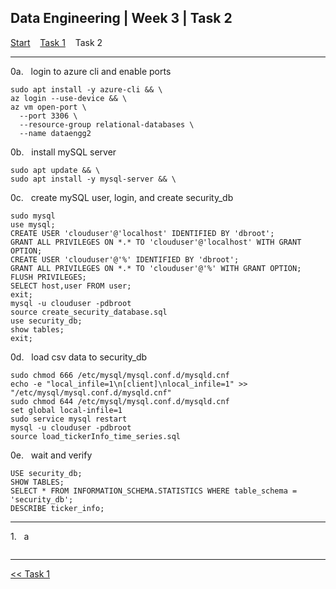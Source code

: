 ## Data Engineering | Week 3 | Task 2

[Start](https://github.com/AFC-AI2C-Cohort-04/coleman-code/blob/main/data_engineering/week_3/start.md)    [Task 1](https://github.com/AFC-AI2C-Cohort-04/coleman-code/blob/main/data_engineering/week_3/task_1.md)    Task 2

---

0a.   login to azure cli and enable ports
```
sudo apt install -y azure-cli && \
az login --use-device && \
az vm open-port \
  --port 3306 \
  --resource-group relational-databases \
  --name dataengg2
```

0b.   install mySQL server
```
sudo apt update && \
sudo apt install -y mysql-server && \
```

0c.   create mySQL user, login, and create security_db
```
sudo mysql
use mysql;
CREATE USER 'clouduser'@'localhost' IDENTIFIED BY 'dbroot';                                   
GRANT ALL PRIVILEGES ON *.* TO 'clouduser'@'localhost' WITH GRANT OPTION;
CREATE USER 'clouduser'@'%' IDENTIFIED BY 'dbroot';                                   
GRANT ALL PRIVILEGES ON *.* TO 'clouduser'@'%' WITH GRANT OPTION;
FLUSH PRIVILEGES;
SELECT host,user FROM user;
exit;
mysql -u clouduser -pdbroot
source create_security_database.sql
use security_db;
show tables;
exit;
```

0d.   load csv data to security_db
```
sudo chmod 666 /etc/mysql/mysql.conf.d/mysqld.cnf
echo -e "local_infile=1\n[client]\nlocal_infile=1" >> "/etc/mysql/mysql.conf.d/mysqld.cnf"
sudo chmod 644 /etc/mysql/mysql.conf.d/mysqld.cnf
set global local-infile=1
sudo service mysql restart
mysql -u clouduser -pdbroot
source load_tickerInfo_time_series.sql
```

0e.   wait and verify
```
USE security_db;
SHOW TABLES;
SELECT * FROM INFORMATION_SCHEMA.STATISTICS WHERE table_schema = 'security_db';
DESCRIBE ticker_info;
```

---

1.   a
```

```

---

[<< Task 1](https://github.com/AFC-AI2C-Cohort-04/coleman-code/blob/main/data_engineering/week_3/task_1.md)
